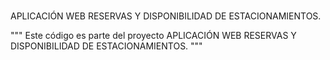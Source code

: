 #####
APLICACIÓN WEB RESERVAS Y DISPONIBILIDAD DE ESTACIONAMIENTOS.

"""
Este código es parte del proyecto APLICACIÓN WEB RESERVAS Y DISPONIBILIDAD DE ESTACIONAMIENTOS.
"""
